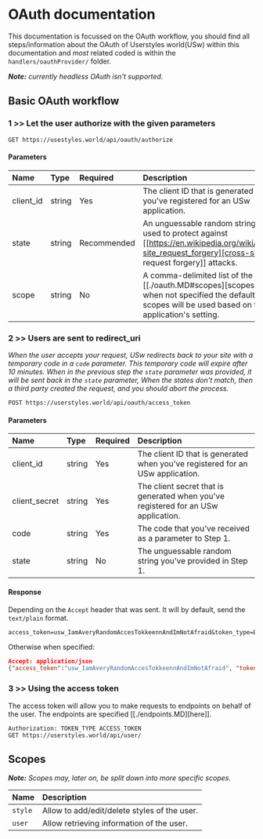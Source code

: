# OAuth documentation

This documentation is focussed on the OAuth workflow, you should find all steps/information about the OAuth of Userstyles world(USw)
within this documentation and _most_ related coded is within the `handlers/oauthProvider/` folder.

_**Note:** currently headless OAuth isn't supported._

## Basic OAuth workflow

### 1 >> Let the user authorize with the given parameters
```
GET https://usestyles.world/api/oauth/authorize
```

#### Parameters

| Name |  Type | Required | Description |
| :--- | :--- | :--- | :--- |
| client_id | string | Yes | The client ID that is generated when you've registered for an USw application. |
| state | string | Recommended | An unguessable random string. It is used to protect against [[https://en.wikipedia.org/wiki/Cross-site_request_forgery][cross-site request forgery]] attacks. |
| scope | string | No | A comma-delimited list of the [[./oauth.MD#scopes][scopes]], when not specified the default scopes will be used based on the application's setting. |


### 2 >> Users are sent to redirect_uri

_When the user accepts your request, USw redirects back to your site with a temporary code in a `code` parameter. This temporary code will expire after 10 minutes. When in the previous step the `state` parameter was provided, it will be sent back in the `state` parameter, When the states don't match, then a third party created the request, and you should abort the process._

```
POST https://userstyles.world/api/oauth/access_token
```

#### Parameters

| Name |  Type | Required | Description |
| :--- | :--- | :--- | :--- |
| client_id | string | Yes | The client ID that is generated when you've registered for an USw application. |
| client_secret | string | Yes | The client secret that is generated when you've registered for an USw application. |
| code | string | Yes | The code that you've received as a parameter to Step 1. |
| state | string | No | The unguessable random string you've provided in Step 1. |


#### Response

Depending on the `Accept` header that was sent.
It will by default, send the `text/plain` format.

```
access_token=usw_IamAveryRandomAccesTokkeennAndImNotAfraid&token_type=Bearer
```

Otherwise when specified:
```json
Accept: application/json
{"access_token":"usw_IamAveryRandomAccesTokkeennAndImNotAfraid", "token_type":"Bearer"}
```

### 3 >> Using the access token

The access token will allow you to make requests to endpoints on behalf of the user.
The endpoints are specified [[./endpoints.MD][here]].

```
Authorization: TOKEN_TYPE ACCESS_TOKEN
GET https://userstyles.world/api/user/
```

## Scopes

_**Note:** Scopes may, later on, be split down into more specific scopes._

| Name | Description |
| :--- | :--- |
| `style` | Allow to add/edit/delete styles of the user. |
| `user` | Allow retrieving information of the user. |
